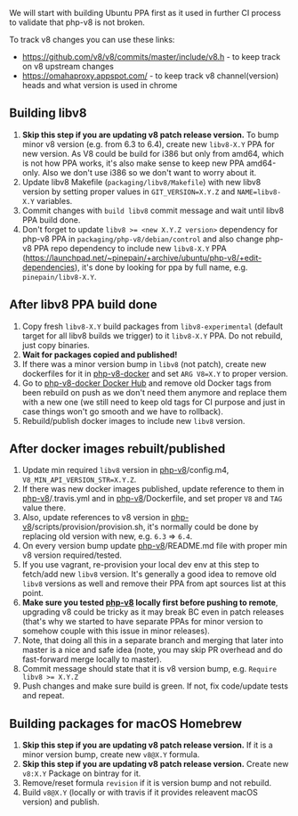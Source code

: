 We will start with building Ubuntu PPA first as it used in further CI process to validate that php-v8 is not broken.

To track v8 changes you can use these links:
 - https://github.com/v8/v8/commits/master/include/v8.h - to keep track on v8 upstream changes
 - https://omahaproxy.appspot.com/ - to keep track v8 channel(version) heads and what version is used in chrome


## Building libv8

1. **Skip this step if you are updating v8 patch release version.** To bump minor v8 version (e.g. from 6.3 to 6.4), 
   create new `libv8-X.Y` PPA for new version. As V8 could be build for i386 but only from amd64, which is not how PPA
   works, it's also make sense to keep new PPA amd64-only. Also we don't use i386 so we don't want to worry about it.
2. Update libv8 Makefile (`packaging/libv8/Makefile`) with new libv8 version by setting proper values in
   `GIT_VERSION=X.Y.Z` and `NAME=libv8-X.Y` variables.
3. Commit changes with `build libv8` commit message and wait until libv8 PPA build done.
4. Don't forget to update `libv8 >= <new X.Y.Z version>` dependency for php-v8 PPA in `packaging/php-v8/debian/control`
   and also change php-v8 PPA repo dependency to include new `libv8-X.Y` PPA
   (https://launchpad.net/~pinepain/+archive/ubuntu/php-v8/+edit-dependencies), it's done by looking for ppa by full name,
   e.g. `pinepain/libv8-X.Y`.

## After libv8 PPA build done

1. Copy fresh `libv8-X.Y` build packages from `libv8-experimental` (default target for all libv8 builds we trigger)
   to it `libv8-X.Y` PPA. Do not rebuild, just copy binaries.
2. **Wait for packages copied and published!**
3. If there was a minor version bump in `libv8` (not patch), create new dockerfiles for it in
   [php-v8-docker](https://github.com/pinepain/php-v8-docker) and set `ARG V8=X.Y` to proper version.
4. Go to [php-v8-docker Docker Hub](https://hub.docker.com/r/pinepain/php-v8-docker) and remove old Docker tags from
   been rebuild on push as we don't need them anymore and replace them with a new one (we still need to keep old tags
   for CI purpose and just in case things won't go smooth and we have to rollback).
5. Rebuild/publish docker images to include new `libv8` version.

## After docker images rebuilt/published

1. Update min required `libv8` version in [php-v8](https://github.com/pinepain/php-v8)/config.m4, `V8_MIN_API_VERSION_STR=X.Y.Z`.
2. If there was new docker images published, update reference to them in [php-v8](https://github.com/pinepain/php-v8)/.travis.yml
   and in [php-v8](https://github.com/pinepain/php-v8)/Dockerfile, and set proper `V8` and `TAG` value there.
3. Also, update references to v8 version in [php-v8](https://github.com/pinepain/php-v8)/scripts/provision/provision.sh,
   it's normally could be done by replacing old version with new, e.g. `6.3` => `6.4`.
4. On every version bump update [php-v8](https://github.com/pinepain/php-v8)/README.md file with proper min v8 version required/tested.
5. If you use vagrant, re-provision your local dev env at this step to fetch/add new `libv8` version.
   It's generally a good idea to remove old `libv8` versions as well and remove their PPA from apt sources list at this point.
6. **Make sure you tested [php-v8](https://github.com/pinepain/php-v8) locally first before pushing to remote**,
   upgrading v8 could be tricky as it may break BC even in patch releases (that's why we started to have separate
   PPAs for minor version to somehow couple with this issue in minor releases).
7. Note, that doing all this in a separate branch and merging that later into master is a nice and safe idea
   (note, you may skip PR overhead and do fast-forward merge locally to master).
8. Commit message should state that it is v8 version bump, e.g. `Require libv8 >= X.Y.Z`
9. Push changes and make sure build is green. If not, fix code/update tests and repeat.  


## Building packages for macOS Homebrew

1. **Skip this step if you are updating v8 patch release version.** If it is a minor version bump, create new `v8@X.Y` formula.
2. **Skip this step if you are updating v8 patch release version.** Create new `v8:X.Y` Package on bintray for it.
2. Remove/reset formula `revision` if it is version bump and not rebuild.
3. Build `v8@X.Y` (locally or with travis if it provides releavent macOS version) and publish.
